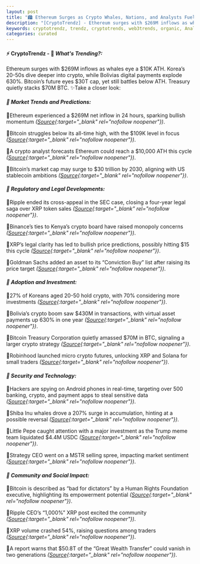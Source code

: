```yaml
---
layout: post
title: "🏙️ Ethereum Surges as Crypto Whales, Nations, and Analysts Fuel Frenzy"
description: "[CryptoTrendz] - Ethereum surges with $269M inflows as whales eye a $10K ATH. Korea’s 20-50s dive deeper into crypto, while Bolivias digital payments explode 630%. Bitcoin’s future eyes $30T cap, yet still battles below ATH. Treasury quietly stacks $70M BTC."
keywords: cryptotrendz, trendz, cryptotrends, web3trends, organic, Analyst, Pepe, Bitcoin, Market, Stablecoin, Trump, Token, Crypto, CEO, Ethereum, XRP, SEC
categories: curated
---
```


#### ⚡ CryptoTrendz - 📌 *What's Trending?:*

Ethereum surges with $269M inflows as whales eye a $10K ATH. Korea’s 20-50s dive deeper into crypto, while Bolivias digital payments explode 630%. Bitcoin’s future eyes $30T cap, yet still battles below ATH. Treasury quietly stacks $70M BTC. ✨Take a closer look:


#### *🔖  Market Trends and Predictions:*  

🔹Ethereum experienced a $269M net inflow in 24 hours, sparking bullish momentum *([Source](https://s.avyag.com/4drs){:target="_blank" rel="nofollow noopener"})*.  

🔹Bitcoin struggles below its all-time high, with the $109K level in focus *([Source](https://s.avyag.com/xaj6){:target="_blank" rel="nofollow noopener"})*.  

🔹A crypto analyst forecasts Ethereum could reach a $10,000 ATH this cycle *([Source](https://s.avyag.com/4uqe){:target="_blank" rel="nofollow noopener"})*.  

🔹Bitcoin’s market cap may surge to $30 trillion by 2030, aligning with US stablecoin ambitions *([Source](https://s.avyag.com/tu0a){:target="_blank" rel="nofollow noopener"})*.  

#### *🔖  Regulatory and Legal Developments:*  

🔹Ripple ended its cross-appeal in the SEC case, closing a four-year legal saga over XRP token sales *([Source](https://s.avyag.com/hqxj){:target="_blank" rel="nofollow noopener"})*.  

🔹Binance’s ties to Kenya’s crypto board have raised monopoly concerns *([Source](https://s.avyag.com/0ahz){:target="_blank" rel="nofollow noopener"})*.  

🔹XRP’s legal clarity has led to bullish price predictions, possibly hitting $15 this cycle *([Source](https://s.avyag.com/tgxh){:target="_blank" rel="nofollow noopener"})*.  

🔹Goldman Sachs added an asset to its “Conviction Buy” list after raising its price target *([Source](https://s.avyag.com/fqm6){:target="_blank" rel="nofollow noopener"})*.  

#### *🔖  Adoption and Investment:*  

🔹27% of Koreans aged 20-50 hold crypto, with 70% considering more investments *([Source](https://s.avyag.com/fk9h){:target="_blank" rel="nofollow noopener"})*.  

🔹Bolivia’s crypto boom saw $430M in transactions, with virtual asset payments up 630% in one year *([Source](https://s.avyag.com/qzp9){:target="_blank" rel="nofollow noopener"})*.  

🔹Bitcoin Treasury Corporation quietly amassed $70M in BTC, signaling a larger crypto strategy *([Source](https://s.avyag.com/0b7c){:target="_blank" rel="nofollow noopener"})*.  

🔹Robinhood launched micro crypto futures, unlocking XRP and Solana for small traders *([Source](https://s.avyag.com/e04r){:target="_blank" rel="nofollow noopener"})*.  

#### *🔖  Security and Technology:*  

🔹Hackers are spying on Android phones in real-time, targeting over 500 banking, crypto, and payment apps to steal sensitive data *([Source](https://s.avyag.com/hhfv){:target="_blank" rel="nofollow noopener"})*.  

🔹Shiba Inu whales drove a 207% surge in accumulation, hinting at a possible reversal *([Source](https://s.avyag.com/goez){:target="_blank" rel="nofollow noopener"})*.  

🔹Little Pepe caught attention with a major investment as the Trump meme team liquidated $4.4M USDC *([Source](https://s.avyag.com/exke){:target="_blank" rel="nofollow noopener"})*.  

🔹Strategy CEO went on a MSTR selling spree, impacting market sentiment *([Source](https://s.avyag.com/8vl7){:target="_blank" rel="nofollow noopener"})*.  

#### *🔖  Community and Social Impact:*  

🔹Bitcoin is described as “bad for dictators” by a Human Rights Foundation executive, highlighting its empowerment potential *([Source](https://s.avyag.com/pamy){:target="_blank" rel="nofollow noopener"})*.  

🔹Ripple CEO’s “1,000%” XRP post excited the community *([Source](https://s.avyag.com/04b7){:target="_blank" rel="nofollow noopener"})*.  

🔹XRP volume crashed 54%, raising questions among traders *([Source](https://s.avyag.com/4vr0){:target="_blank" rel="nofollow noopener"})*.  

🔹A report warns that $50.8T of the “Great Wealth Transfer” could vanish in two generations *([Source](https://s.avyag.com/3zcg){:target="_blank" rel="nofollow noopener"})*.
